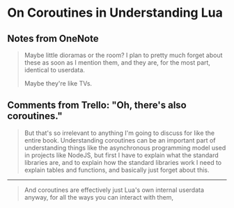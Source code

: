 # On Coroutines in Understanding Lua

## Notes from OneNote

> Maybe little dioramas or the room? I plan to pretty much forget about these as soon as I mention them, and they are, for the most part, identical to userdata.
>
> Maybe they're like TVs.

## Comments from Trello: "Oh, there's also coroutines."

> But that's so irrelevant to anything I'm going to discuss for like the entire book. Understanding coroutines can be an important part of understanding things like the asynchronous programming model used in projects like NodeJS, but first I have to explain what the standard libraries are, and to explain how the standard libraries work I need to explain tables and functions, and basically just forget about this.

---

> And coroutines are effectively just Lua's own internal userdata anyway, for all the ways you can interact with them,
